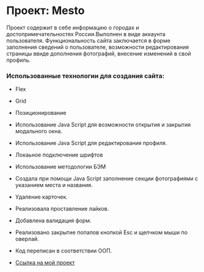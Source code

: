 # Проект: Mesto

Проект содержит в себе информацию о городах и достопримечательностях России.Выполнен в виде аккаунта пользователя. Функциональность сайта заключается в форме заполнения сведений о пользователе, возможности редактирования страницы ввиде дополнения фотографий, внесение изменений в свой профиль.

### Использованные технологии для создания сайта:
* Flex
* Grid
* Позиционирование
* Использование Java Script для возможности открытия и закрытия модального окна.
* Использование Java Script для редактирования профиля.
* Локаьное подключение шрифтов
* Использование методологии БЭМ
* Создала при помощи  Java Script заполнение секции фотографиями с указанием места и  названия.
* Удаление карточек.
* Реализовала проставление лайков.
* Добавлена валидация форм.
* Реализовано закрытие попапов кнопкой Esc и щелчком мыши по оверлай.
* Код переписан в соответствии ООП.




* [Ссылка на мой проект]( https://marina-iwtar.github.io/mesto)
